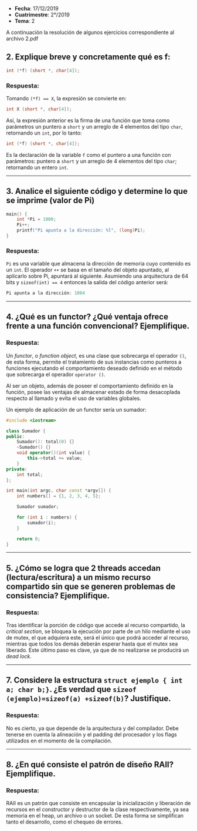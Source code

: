 * **Fecha**: 17/12/2019
* **Cuatrimestre**: 2°/2019
* **Tema**: 2

A continuación la resolución de algunos ejercicios correspondiente al archivo 2.pdf

<!-- ## 1.

Escriba un programa (desde la inicialización hasta la liberación de los recursos) que reciba paquetes de la forma nnn+nn+....+nnnn= (numeros separados por +, seguidos de =) e imprima el resultado de la suma de cada paquete por pantalla. Al recibir un paquete vacío (“=”) debe cerrarse ordenadamente. No considere errores..

### Respuesta:

---
 -->

## 2. Explique breve y concretamente qué es f:
```c
int (*f) (short *, char[4]);
```

### Respuesta:

Tomando `(*f) == X`, la expresión se convierte en:
```c
int X (short *, char[4]);
```

Así, la expresión anterior es la firma de una función que toma como parámetros un puntero a `short` y un arreglo de 4 elementos del tipo `char`, retornando un `int`, por lo tanto:

```c
int (*f) (short *, char[4]);
```

Es la declaración de la variable `f` como el puntero a una función con parámetros: puntero a `short` y un arreglo de 4 elementos del tipo `char`; retornando un entero `int`.

---

## 3. Analice el siguiente código y determine lo que se imprime (valor de Pi)
```c
main() {
	int *Pi = 1000;
	Pi++;
	printf("Pi apunta a la dirección: %l", (long)Pi);
}
```

### Respuesta:

`Pi` es una variable que almacena la dirección de memoria cuyo contenido es un `int`. El operador `++` se basa en el tamaño del objeto apuntado, al aplicarlo sobre Pi, apuntará al siguiente. Asumiendo una arquitectura de 64 bits y `sizeof(int) == 4` entonces la salida del código anterior será:

```c
Pi apunta a la dirección: 1004
```

---

## 4. ¿Qué es un functor? ¿Qué ventaja ofrece frente a una función convencional? Ejemplifique.

### Respuesta:

Un _functor_, o _function object_, es una clase que sobrecarga el operador `()`, de esta forma, permite el tratamiento de sus instancias como punteros a funciones ejecutando el comportamiento deseado definido en el método que sobrecarga el operador `operator ()`.

Al ser un objeto, además de poseer el comportamiento definido en la función, posee las ventajas de almacenar estado de forma desacoplada respecto al llamado y evita el uso de variables globales.

Un ejemplo de aplicación de un functor sería un sumador:

```c++
#include <iostream>

class Sumador {
public:
	Sumador(): total(0) {}
	~Sumador() {}
	void operator()(int value) {
		this->total += value;
	}
private:
	int total;
};

int main(int argc, char const *argv[]) {
	int numbers[] = {1, 2, 3, 4, 5};

	Sumador sumador;

	for (int i : numbers) {
		sumador(i);
	}

	return 0;
}
```

---

## 5. ¿Cómo se logra que 2 threads accedan (lectura/escritura) a un mismo recurso compartido sin que se generen problemas de consistencia? Ejemplifique.

### Respuesta:

Tras identificar la porción de código que accede al recurso compartido, la _critical section_, se bloquea la ejecución por parte de un hilo mediante el uso de mutex, el que adquiera este, será el único que podrá acceder al recurso, mientras que todos los demás deberán esperar hasta que el mutex sea liberado. Este último paso es clave, ya que de no realizarse se producirá un _dead lock_.

---
<!--
## 6. Describa el concepto de loop de eventos (events loop) utilizado en programación orientada
a eventos y, en particular, en entornos de interfaz gráfica (GUIs).

### Respuesta:

---
 -->
## 7. Considere la estructura `struct ejemplo { int a; char b;}`. ¿Es verdad que `sizeof (ejemplo)=sizeof(a) +sizeof(b)`? Justifique.

### Respuesta:

No es cierto, ya que depende de la arquitectura y del compilador. Debe tenerse en cuenta la alineación y el padding del procesador y los flags utilizados en el momento de la compilación.

---

## 8. ¿En qué consiste el patrón de diseño RAII? Ejemplifique.

### Respuesta:

RAII es un patrón que consiste en encapsular la inicialización y liberación de recursos en el constructor y destructor de la clase respectivamente, ya sea memoria en el heap, un archivo o un socket. De esta forma se simplifican tanto el desarrollo, como el chequeo de errores.

<!-- ---

## 9. Escribir un programa ISO C que procese el archivo de enteros de 2 bytes bigendian cuyo nombre es recibido como parámetro. El procesamiento consiste en eliminar los número múltiplos de 3, trabajando sobre el mismo archivo (sin archivos intermedios ni en memoria).

### Respuesta:
 -->
<!-- ---

## 10. Implemente una función C++ denominada `DobleSiNo` que reciba dos listas de elementos y devuelva una nueva lista duplicando los elementos de la primera que no están en la segunda: `std::list<T> DobleSiNo(std::list<T> a,std::list<T> b)`;

### Respuesta:
 -->